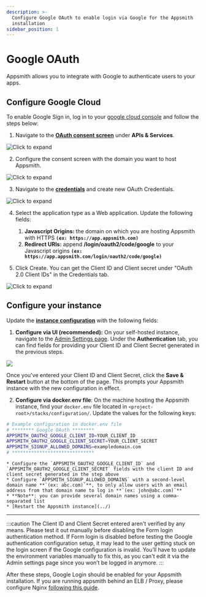 ```yaml
---
description: >-
  Configure Google OAuth to enable login via Google for the Appsmith
  installation
sidebar_position: 1
---
```


# Google OAuth

Appsmith allows you to integrate with Google to authenticate users to your apps.

## Configure Google Cloud

To enable Google Sign in, log in to your [google cloud console](https://console.cloud.google.com/) and follow the steps below:

1. Navigate to the [**OAuth consent screen**](https://console.cloud.google.com/apis/credentials/consent) under **APIs & Services**.

  ![Click to expand](</img/Google_OAuth_Consent_1.png>)

2. Configure the consent screen with the domain you want to host Appsmith.

  ![Click to expand](</img/Google_OAuth_Consent.png>)

3. Navigate to the [**credentials**](https://console.cloud.google.com/apis/credentials) and create new OAuth Credentials.

  ![Click to expand](</img/Google_OAuth_Creds.png>)

4. Select the application type as a Web application. Update the following fields:

    1. **Javascript Origins:** the domain on which you are hosting Appsmith with HTTPS **`(ex: https://app.appsmith.com)`**
    2. **Redirect URIs:** append **/login/oauth2/code/google** to your Javascript origins **`(ex: https://app.appsmith.com/login/oauth2/code/google)`**

5. Click Create. You can get the Client ID and Client secret under "OAuth 2.0 Client IDs" in the Credentials tab.

  ![Click to expand](</img/Google_Oauth_Creds_2.png>)

## Configure your instance  

Update the [**instance configuration**](../) with the following fields:

1. **Configure via UI (recommended):**  On your self-hosted instance, navigate to the [Admin Settings page](/getting-started/setup/instance-configuration/). Under the **Authentication** tab, you can find fields for providing your Client ID and Client Secret generated in the previous steps.

![](/img/as_google_auth_config.png)

Once you've entered your Client ID and Client Secret, click the **Save & Restart** button at the bottom of the page. This prompts your Appsmith instance with the new configuration in effect.

2. **Configure via docker.env file**: On the machine hosting the Appsmith instance, find your `docker.env` file located in `<project-root>/stacks/configuration/`. Update the values for the following keys:

  ```bash
  # Example configuration in docker.env file
  # ******** Google OAuth ********
  APPSMITH_OAUTH2_GOOGLE_CLIENT_ID=YOUR_CLIENT_ID
  APPSMITH_OAUTH2_GOOGLE_CLIENT_SECRET=YOUR_CLIENT_SECRET
  APPSMITH_SIGNUP_ALLOWED_DOMAINS=exampledomain.com
  # ******************************
   ```

    * Configure the `APPSMITH_OAUTH2_GOOGLE_CLIENT_ID` and `APPSMITH_OAUTH2_GOOGLE_CLIENT_SECRET` fields with the client ID and client secret generated in the step above
    * Configure `APPSMITH_SIGNUP_ALLOWED_DOMAINS` with a second-level domain name **`(ex: abc.com)`**, to only allow users with an email address from that domain name to log in **`(ex: john@abc.com)`**
    * **Note**: you can provide several domain names using a comma-separated list
    * [Restart the Appsmith instance](../)

---

:::caution
The Client ID and Client Secret entered aren't verified by any means. Please test it out manually before disabling the Form login authentication method. If Form login is disabled before testing the Google authentication configuration setup, it may lead to the user getting stuck on the login screen if the Google configuration is invalid. You’ll have to update the environment variables manually to fix this, as you can't edit it via the Admin settings page since you won’t be logged in anymore.
:::

After these steps, Google Login should be enabled for your Appsmith installation. If you are running appsmith behind an ELB / Proxy, please configure Nginx [following this guide](/help-and-support/troubleshooting-guide/deployment-errors#oauth-sign-up-not-working).